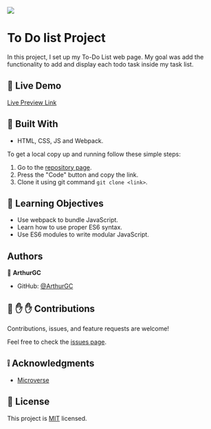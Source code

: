 ![](https://img.shields.io/badge/Microverse-blueviolet)

# To Do list Project

In this project, I set up my To-Do List web page. My goal was add the functionality to add and display each todo task inside my task list. 

## :red_circle: Live Demo

[Live Preview Link](https://arthurgc.github.io/to-do-list-project/)

## :hammer: Built With

- HTML, CSS, JS and Webpack.

To get a local copy up and running follow these simple steps:

1. Go to the [repository page](https://github.com/ArthurGC/to-do-list-project/tree/add-list-structure).
2. Press the "Code" button and copy the link.
3. Clone it using git command `git clone <link>`.

## :blue_book: Learning Objectives

- Use webpack to bundle JavaScript.
- Learn how to use proper ES6 syntax.
- Use ES6 modules to write modular JavaScript.

## Authors

👤 **ArthurGC**

- GitHub: [@ArthurGC](https://github.com/ArthurGC)

## 🤝 :raised_hand: :raised_hand: Contributions

Contributions, issues, and feature requests are welcome!

Feel free to check the [issues page](https://github.com/ArthurGC/to-do-list-project/issues).

## :grey_exclamation: Acknowledgments

- [Microverse](https://www.microverse.org/)

## 📝 License

This project is [MIT](LICENSE) licensed.
